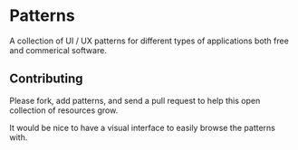 Patterns
========

A collection of UI / UX patterns for different types of applications both free
and commerical software.

## Contributing

Please fork, add patterns, and send a pull request to help this open collection 
of resources grow.

It would be nice to have a visual interface to easily browse the patterns with.
